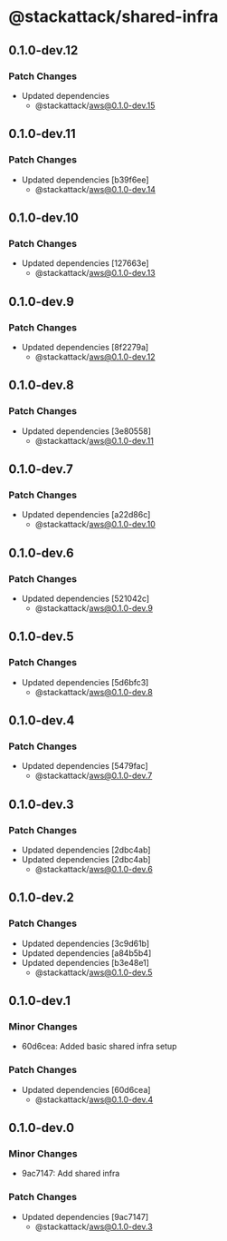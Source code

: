# @stackattack/shared-infra

## 0.1.0-dev.12

### Patch Changes

- Updated dependencies
  - @stackattack/aws@0.1.0-dev.15

## 0.1.0-dev.11

### Patch Changes

- Updated dependencies [b39f6ee]
  - @stackattack/aws@0.1.0-dev.14

## 0.1.0-dev.10

### Patch Changes

- Updated dependencies [127663e]
  - @stackattack/aws@0.1.0-dev.13

## 0.1.0-dev.9

### Patch Changes

- Updated dependencies [8f2279a]
  - @stackattack/aws@0.1.0-dev.12

## 0.1.0-dev.8

### Patch Changes

- Updated dependencies [3e80558]
  - @stackattack/aws@0.1.0-dev.11

## 0.1.0-dev.7

### Patch Changes

- Updated dependencies [a22d86c]
  - @stackattack/aws@0.1.0-dev.10

## 0.1.0-dev.6

### Patch Changes

- Updated dependencies [521042c]
  - @stackattack/aws@0.1.0-dev.9

## 0.1.0-dev.5

### Patch Changes

- Updated dependencies [5d6bfc3]
  - @stackattack/aws@0.1.0-dev.8

## 0.1.0-dev.4

### Patch Changes

- Updated dependencies [5479fac]
  - @stackattack/aws@0.1.0-dev.7

## 0.1.0-dev.3

### Patch Changes

- Updated dependencies [2dbc4ab]
- Updated dependencies [2dbc4ab]
  - @stackattack/aws@0.1.0-dev.6

## 0.1.0-dev.2

### Patch Changes

- Updated dependencies [3c9d61b]
- Updated dependencies [a84b5b4]
- Updated dependencies [b3e48e1]
  - @stackattack/aws@0.1.0-dev.5

## 0.1.0-dev.1

### Minor Changes

- 60d6cea: Added basic shared infra setup

### Patch Changes

- Updated dependencies [60d6cea]
  - @stackattack/aws@0.1.0-dev.4

## 0.1.0-dev.0

### Minor Changes

- 9ac7147: Add shared infra

### Patch Changes

- Updated dependencies [9ac7147]
  - @stackattack/aws@0.1.0-dev.3

